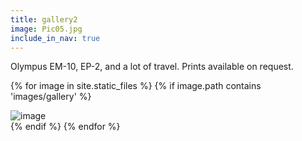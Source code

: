 ```yaml
---
title: gallery2
image: Pic05.jpg
include_in_nav: true
---
```


Olympus EM-10, EP-2, and a lot of travel. Prints available on request.

<div class="box alt">
  
{% for image in site.static_files %}
    {% if image.path contains 'images/gallery' %}
        <div class="row uniform 50%"><div class="4u">
          <span class="image fit"><img src="{{ site.baseurl }}{{ image.path }}" alt="image" /></span>
        </div></div>
    {% endif %}
{% endfor %}

</div>
